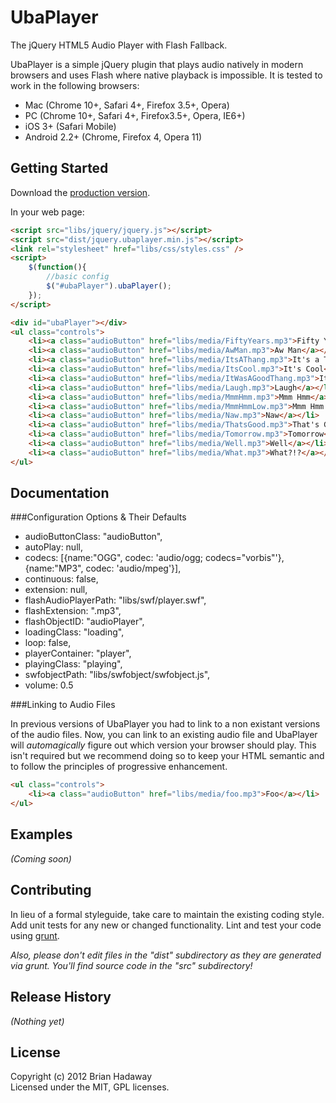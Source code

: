 # UbaPlayer

The jQuery HTML5 Audio Player with Flash Fallback.

UbaPlayer is a simple jQuery plugin that plays audio natively in modern browsers and uses Flash where native playback is impossible. It is tested to work in the following browsers:
 * Mac (Chrome 10+, Safari 4+, Firefox 3.5+, Opera)
 * PC (Chrome 10+, Safari 4+, Firefox3.5+, Opera, IE6+)
 * iOS 3+ (Safari Mobile)
 * Android 2.2+ (Chrome, Firefox 4, Opera 11)

## Getting Started
Download the [production version][zip].

[zip]: https://github.com/brianhadaway/UbaPlayer/zipball/master

In your web page:

```html
<script src="libs/jquery/jquery.js"></script>
<script src="dist/jquery.ubaplayer.min.js"></script>
<link rel="stylesheet" href="libs/css/styles.css" />
<script>
    $(function(){
		//basic config
		$("#ubaPlayer").ubaPlayer();
    });
</script>

<div id="ubaPlayer"></div>
<ul class="controls">
    <li><a class="audioButton" href="libs/media/FiftyYears.mp3">Fifty Years</a></li>
    <li><a class="audioButton" href="libs/media/AwMan.mp3">Aw Man</a></li>
    <li><a class="audioButton" href="libs/media/ItsAThang.mp3">It's a Thang...</a></li>
    <li><a class="audioButton" href="libs/media/ItsCool.mp3">It's Cool</a></li>
    <li><a class="audioButton" href="libs/media/ItWasAGoodThang.mp3">It Was a Good Thang</a></li>
    <li><a class="audioButton" href="libs/media/Laugh.mp3">Laugh</a></li>
    <li><a class="audioButton" href="libs/media/MmmHmm.mp3">Mmm Hmm</a></li>
    <li><a class="audioButton" href="libs/media/MmmHmmLow.mp3">Mmm Hmm (Low)</a></li>
    <li><a class="audioButton" href="libs/media/Naw.mp3">Naw</a></li>
    <li><a class="audioButton" href="libs/media/ThatsGood.mp3">That's Good</a></li>
    <li><a class="audioButton" href="libs/media/Tomorrow.mp3">Tomorrow</a></li>
    <li><a class="audioButton" href="libs/media/Well.mp3">Well</a></li>
    <li><a class="audioButton" href="libs/media/What.mp3">What?!?</a></li> 
</ul>
```

## Documentation

###Configuration Options & Their Defaults

* audioButtonClass:         "audioButton",
* autoPlay:                 null,
* codecs:                   [{name:"OGG", codec: 'audio/ogg; codecs="vorbis"'}, {name:"MP3", codec: 'audio/mpeg'}],
* continuous:               false,
* extension:                null,
* flashAudioPlayerPath:     "libs/swf/player.swf",
* flashExtension:           ".mp3",
* flashObjectID:            "audioPlayer",
* loadingClass:             "loading",
* loop:                     false,
* playerContainer:          "player",
* playingClass:             "playing",
* swfobjectPath:            "libs/swfobject/swfobject.js",
* volume:                   0.5

###Linking to Audio Files

In previous versions of UbaPlayer you had to link to a non existant versions of the audio files. Now, you can link to an existing audio file and UbaPlayer will _automagically_ figure out which version your browser should play. This isn't required but we recommend doing so to keep your HTML semantic and to follow the principles of progressive enhancement. 

```html
<ul class="controls">
    <li><a class="audioButton" href="libs/media/foo.mp3">Foo</a></li>
</ul>
```

## Examples
_(Coming soon)_

## Contributing
In lieu of a formal styleguide, take care to maintain the existing coding style. Add unit tests for any new or changed functionality. Lint and test your code using [grunt](https://github.com/cowboy/grunt).

_Also, please don't edit files in the "dist" subdirectory as they are generated via grunt. You'll find source code in the "src" subdirectory!_

## Release History
_(Nothing yet)_

## License
Copyright (c) 2012 Brian Hadaway  
Licensed under the MIT, GPL licenses.
